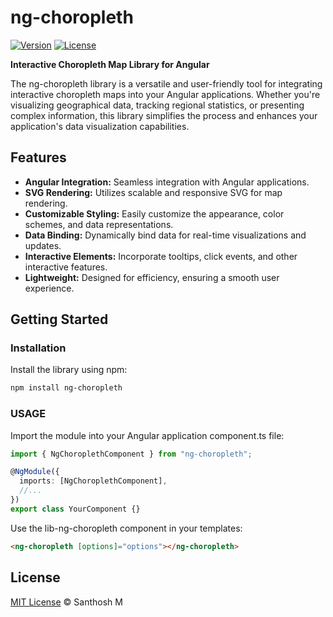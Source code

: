 # ng-choropleth

[![Version](https://img.shields.io/npm/v/ng-choropleth.svg)](https://www.npmjs.com/package/ng-choropleth)
[![License](https://img.shields.io/badge/license-MIT-blue.svg)](https://opensource.org/licenses/MIT)

**Interactive Choropleth Map Library for Angular**

The ng-choropleth library is a versatile and user-friendly tool for integrating interactive choropleth maps into your Angular applications. Whether you're visualizing geographical data, tracking regional statistics, or presenting complex information, this library simplifies the process and enhances your application's data visualization capabilities.

## Features

- **Angular Integration:** Seamless integration with Angular applications.
- **SVG Rendering:** Utilizes scalable and responsive SVG for map rendering.
- **Customizable Styling:** Easily customize the appearance, color schemes, and data representations.
- **Data Binding:** Dynamically bind data for real-time visualizations and updates.
- **Interactive Elements:** Incorporate tooltips, click events, and other interactive features.
- **Lightweight:** Designed for efficiency, ensuring a smooth user experience.

## Getting Started

### Installation

Install the library using npm:

```bash
npm install ng-choropleth
```

### USAGE

Import the module into your Angular application component.ts file:

```ts
import { NgChoroplethComponent } from "ng-choropleth";

@NgModule({
  imports: [NgChoroplethComponent],
  //...
})
export class YourComponent {}
```

Use the lib-ng-choropleth component in your templates:

```html
<ng-choropleth [options]="options"></ng-choropleth>
```

## License

[MIT License]() © Santhosh M
